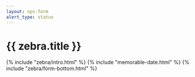 ```yaml
---
layout: nps-form
alert_type: status
---
```


# {{ zebra.title }}

<form class="usa-form usa-form--large">
  {% include "zebra/intro.html" %}
  {% include "memorable-date.html" %}
  {% include "zebra/form-bottom.html" %}
</form>


